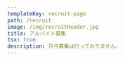 ```yaml
---
templateKey: recruit-page
path: /recruit
image: /img/recruitHeader.jpg
title: アルバイト募集
tsx: true
description: 只今募集は行っておりません。
---
```

